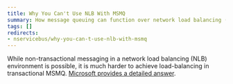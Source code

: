 ```yaml
---
title: Why You Can't Use NLB With MSMQ
summary: How message queuing can function over network load balancing (NLB) in transactional MSMQ.
tags: []
redirects:
- nservicebus/why-you-can-t-use-nlb-with-msmq
---
```



While non-transactional messaging in a network load balancing (NLB) environment is possible, it is much harder to achieve load-balancing in transactional MSMQ. [Microsoft provides a detailed answer](http://support.microsoft.com/kb/899611/en-us).

